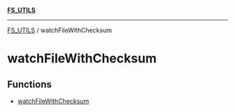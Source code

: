 [**FS_UTILS**](../README.md)

***

[FS_UTILS](../README.md) / watchFileWithChecksum

# watchFileWithChecksum

## Functions

- [watchFileWithChecksum](functions/watchFileWithChecksum.md)
